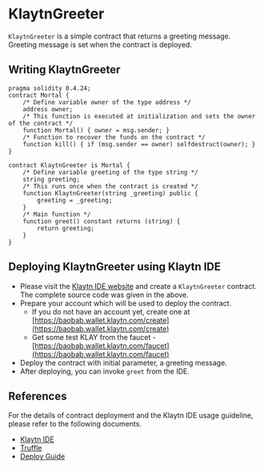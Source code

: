 # KlaytnGreeter

`KlaytnGreeter` is a simple contract that returns a greeting message. Greeting message is set when the contract is deployed. 

## Writing KlaytnGreeter

```text
pragma solidity 0.4.24;
contract Mortal {
    /* Define variable owner of the type address */
    address owner;
    /* This function is executed at initialization and sets the owner of the contract */
    function Mortal() { owner = msg.sender; }
    /* Function to recover the funds on the contract */
    function kill() { if (msg.sender == owner) selfdestruct(owner); }
}

contract KlaytnGreeter is Mortal {
    /* Define variable greeting of the type string */
    string greeting;
    /* This runs once when the contract is created */
    function KlaytnGreeter(string _greeting) public {
        greeting = _greeting;
    }
    /* Main function */
    function greet() constant returns (string) {
        return greeting;
    }
}
```

## Deploying KlaytnGreeter using Klaytn IDE

* Please visit the [Klaytn IDE website](https://ide.klaytn.com) and create a `KlaytnGreeter` contract. The complete source code was given in the above.
* Prepare your account which will be used to deploy the contract. 
  * If you do not have an account yet, create one at [https://baobab.wallet.klaytn.com/create](https://baobab.wallet.klaytn.com/create)
  * Get some test KLAY from the faucet - [https://baobab.wallet.klaytn.com/faucet](https://baobab.wallet.klaytn.com/faucet)
* Deploy the contract with initial parameter, a greeting message. 
* After deploying, you can invoke `greet` from the IDE.

## References

For the details of contract deployment and the Klaytn IDE usage guideline, please refer to the following documents. 

* [Klaytn IDE](../ide-and-tools/README.md#klaytn-ide)
* [Truffle](../ide-and-tools/README.md#truffle)
* [Deploy Guide](../deploy-guide.md)



